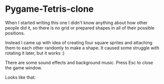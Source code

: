 # Pygame-Tetris-clone

When I started writing this one I didn't know anything about how other people did it,
so there is no grid or prepared shapes in all of their possible positions.

Instead I came up with idea of creating four square sprites and attaching them to each other randomly
to make a shape. It caused some struggle with rotating it later, but it works :)

There are some sound effects and background music.
Press Esc to close the game window.

Looks like that:
